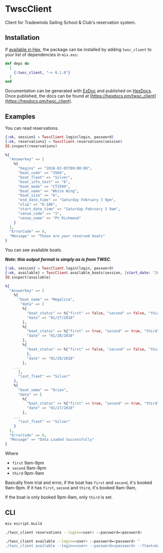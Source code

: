 # TwscClient

Client for Tradewinds Sailing School & Club's reservation system.

## Installation

If [available in Hex](https://hex.pm/docs/publish), the package can be installed
by adding `twsc_client` to your list of dependencies in `mix.exs`:

```elixir
def deps do
  [
    {:twsc_client, "~> 0.1.0"}
  ]
end
```

Documentation can be generated with [ExDoc](https://github.com/elixir-lang/ex_doc)
and published on [HexDocs](https://hexdocs.pm). Once published, the docs can
be found at [https://hexdocs.pm/twsc_client](https://hexdocs.pm/twsc_client).

## Examples

You can read reservations.

```elixir
{:ok, session} = TwscClient.login(login, password)
{:ok, reservations} = TwscClient.reservations(session)
IO.inspect(reservations)
```

```elixir
%{
  "Answerkey" => [
    %{
      "begins" => "2018-02-03T09:00:00",
      "boat_code" => "3504",
      "boat_fleet" => "Silver",
      "boat_info_test" => "6",
      "boat_mode" => "CT3504",
      "boat_name" => "White Wing",
      "boat_size" => "6",
      "end_date_time" => "Saturday February 3 9pm",
      "slip" => "D-106",
      "start_date_time" => "Saturday February 3 9am",
      "venue_code" => "1",
      "venue_name" => "Pt Richmond"
    }
  ],
  "ErrorCode" => 0,
  "Message" => "These are your reserved boats"
}
```

You can see available boats.

***Note: this output format is simply as is from TWSC.***

```elixir
{:ok, session} = TwscClient.login(login, password)
{:ok, available} = TwscClient.available_boats(session, [start_date: "2018-01-27", fleet: "Silver"])
IO.inspect(available)
```

```elixir
%{
  "Answerkey" => [
    %{
      "boat_name" => "Megalina",
       "data" => [
        %{
          "boat_status" => %{"first" => false, "second" => false, "third" => false},
          "date" => "01/27/2018"
        },
        %{
          "boat_status" => %{"first" => true, "second" => true, "third" => false},
          "date" => "01/28/2018"
        },
        %{
          "boat_status" => %{"first" => false, "second" => false, "third" => false},
          },
          "date" => "01/29/2018"
        },
	...
      ],
      "last_fleet" => "Silver"
    },
    %{
      "boat_name" => "Orion",
      "data" => [
        %{
          "boat_status" => %{"first" => true, "second" => true, "third" => false},
          "date" => "01/27/2018"
        },
	...
      "last_fleet" => "Silver"
    }
  ],
  "ErrorCode" => 0,
  "Message" => "Data Loaded Successfully"
}
```

Where

  * `first` 9am-9pm
  * `second` 9am-9pm
  * `third` 9pm-9am

Basically from trial and error, if the boat has `first` and `second`,
it's booked 9am-9pm. If it has `first`, `second` and `third`, it's
booked 9am-9am,

If the boat is only booked 9pm-9am, only `third` is set.

## CLI

```sh
mix escript.build
```

```sh
./twsc_client reservations --login=<user> --password=<password>
```

```sh
./twsc_client available --login=<user> --password=<password> "
./twsc_client available --login=<user> --password=<password> --fleet=Gold --start-date="2018-05-01"
```